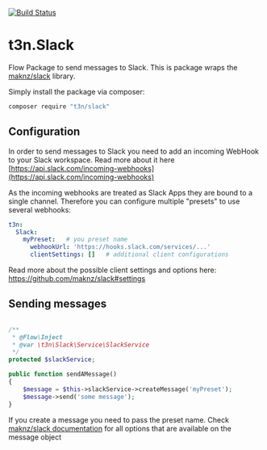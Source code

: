 [![Build Status](https://travis-ci.com/t3n/slack.svg?branch=master)](https://travis-ci.com/t3n/slack)

# t3n.Slack
Flow Package to send messages to Slack. This is package wraps the [maknz/slack](https://github.com/maknz/slack) library.

Simply install the package via composer:

```bash
composer require "t3n/slack"
```

## Configuration
In order to send messages to Slack you need to add an incoming WebHook to your Slack workspace. Read more about it here [https://api.slack.com/incoming-webhooks](https://api.slack.com/incoming-webhooks)

As the incoming webhooks are treated as Slack Apps they are bound to a single channel. Therefore you can configure multiple "presets" to use several webhooks:

````yaml
t3n:
  Slack:
    myPreset:   # you preset name
      webhookUrl: 'https://hooks.slack.com/services/...'
      clientSettings: []   # additional client configurations
````

Read more about the possible client settings and options here: https://github.com/maknz/slack#settings

## Sending messages

```php

/**
 * @Flow\Inject
 * @var \t3n\Slack\Service\SlackService
 */
protected $slackService;

public function sendAMessage()
{
    $message = $this->slackService->createMessage('myPreset');
    $message->send('some message');
}
```

If you create a message you need to pass the preset name. Check [maknz/slack documentation](https://github.com/maknz/slack#sending-messages) for all options that are
available on the message object

